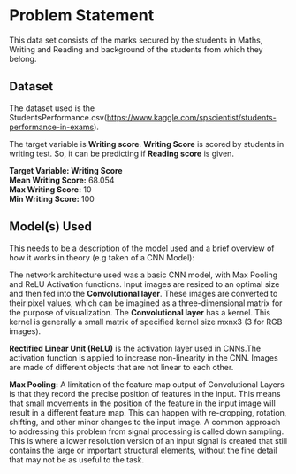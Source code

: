# Problem Statement 
This data set consists of the marks secured by the students in Maths, Writing and Reading and background of the students from which they belong.
## Dataset

The dataset used is the StudentsPerformance.csv(https://www.kaggle.com/spscientist/students-performance-in-exams). 

The target variable is **Writing score**. **Writing Score** is scored by students in writing test. So, it can be predicting if **Reading score** is given.

**Target Variable: Writing Score**
<br>
**Mean Writing Score:** 68.054
<br>
**Max Writing Score:** 10
<br>
**Min Writing Score:** 100


## Model(s) Used

This needs to be a description of the model used and a brief overview of how it works in theory (e.g taken of a CNN Model): 

The network architecture used was a basic CNN model, with Max Pooling and ReLU Activation functions. Input images are resized to an optimal size and then fed into the **Convolutional layer**. These images are converted to their pixel values, which can be imagined as a three-dimensional matrix for the purpose of visualization. The **Convolutional layer** has a kernel. This kernel is generally a small matrix of specified kernel size mxnx3 (3 for RGB images). 
<br>

**Rectified Linear Unit (ReLU)** is the activation layer used in CNNs.The activation function is applied to increase non-linearity in the CNN. Images are made of different objects that are not linear to each other.


**Max Pooling:** A limitation of the feature map output of Convolutional Layers is that they record the precise position of features in the input. This means that small movements in the position of the feature in the input image will result in a different feature map. This can happen with re-cropping, rotation, shifting, and other minor changes to the input image. A common approach to addressing this problem from signal processing is called down sampling. This is where a lower resolution version of an input signal is created that still contains the large or important structural elements, without the fine detail that may not be as useful to the task.


